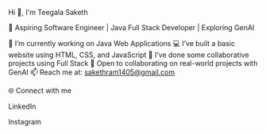 Hi 👋, I'm Teegala Saketh

🚀 Aspiring Software Engineer | Java Full Stack Developer | Exploring GenAI

🔭 I’m currently working on Java Web Applications
💻 I’ve built a basic website using HTML, CSS, and JavaScript
🤝 I’ve done some collaborative projects using Full Stack
👯 Open to collaborating on real-world projects with GenAI
📫 Reach me at: sakethram1405@gmail.com

🌐 Connect with me

LinkedIn

Instagram
